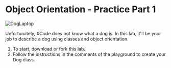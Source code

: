 # Object Orientation - Practice Part 1

![DogLaptop](http://i.giphy.com/kudIERso2pFiE.gif)

Unfortunately, XCode does not know what a dog is. In this lab, it'll be your job to describe a dog using classes and object orientation.

1. To start, download or fork this lab.
2. Follow the instructions in the comments of the playground to create your Dog class.
